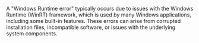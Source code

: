 A "Windows Runtime error" typically occurs due to issues with the Windows Runtime (WinRT) framework, which is used by many Windows applications, including some built-in features. These errors can arise from corrupted installation files, incompatible software, or issues with the underlying system components. 
